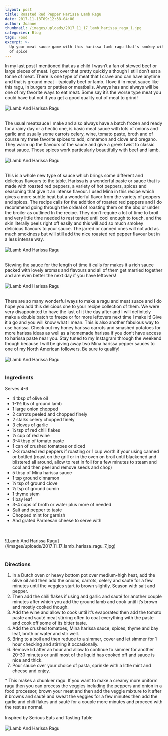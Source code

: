 ```yaml
---
layout: post
title: Roasted Red Pepper Harissa Lamb Ragu
date: 2017-11-18T09:12:38-04:00
author: Joanne
thumbnail: /images/uploads/2017_11_17_lamb_harissa_ragu_1.jpg
categories: Blog
tags: Food
excerpt: >-
  Up your meat sauce game with this harissa lamb ragu that's smokey with a hint
  of spice
---
```

In my last post I mentioned that as a child I wasn’t a fan of stewed beef or large pieces of meat. I got over that pretty quickly although I still don’t eat a tonne of meat. There is one type of meat that I crave and can have anytime and that is ground meat - typically beef or lamb. I love it in meat sauce like this ragu, in burgers or patties or meatballs. Always has and always will be one of my favorite ways to eat meat. Some say it’s the worse type meat you could have but not if you get a good quality cut of meat to grind! 
<br>
<br>
![Lamb And Harissa Ragu](/images/uploads/2017_11_17_lamb_harissa_ragu_2.jpg)
<br>
<br>

The usual meatsauce I make and also always have a batch frozen and ready for a rainy day or a hectic one, is basic meat sauce with lots of onions and garlic and usually some carrots celery, wine, tomato paste, broth and of course my three favorite spices to add; cinnamon and clove and oregano. They warm up the flavours of the sauce and give a greek twist to classic meat sauce. Those spices work particularly beautifully with beef and lamb. 
<br>
<br>
![Lamb And Harissa Ragu](/images/uploads/2017_11_17_lamb_harissa_ragu_3.jpg)
<br>
<br>

This is a whole new type of sauce which brings some different and delicious flavours to the table.  Harissa is a wonderful paste or sauce that is made with roasted red peppers, a variety of hot peppers, spices and seasoning that give it an intense flavour. I used Mina in this recipe which gives a more subtle heat but a wonderful flavor from the variety of peppers and spices. The recipe calls for the addition of roasted red peppers and I do recommend going through the ordeal of roasting them on the bbq or under the broiler as outlined In the recipe. They don’t require a lot of time to broil and very little time needed to rest tented until cool enough to touch, and the skin literally peels right off easily and this will add so much smokey delicious flavours to your sauce. The jarred or canned ones will not add as much smokiness but will still add the nice roasted red pepper flavour but in a less intense way.
<br>
<br>
![Lamb And Harissa Ragu](/images/uploads/2017_11_17_lamb_harissa_ragu_4.jpg)
<br>
<br>

Stewing the sauce for the length of time it calls for makes it a rich sauce packed with lovely aromas and flavours and all of them get married together and are even better the next day if you have leftovers!
<br>
<br>
![Lamb And Harissa Ragu](/images/uploads/2017_11_17_lamb_harissa_ragu_5.jpg)
<br>
<br>

There are so many wonderful ways to make a ragu and meat suace and I do hope you add this delicious one to your recipe collection of them. We were very disappointed to have the last of it the day after and I will definitely make a double batch to freeze or for more leftovers next time I make it! Give it a go and you will know what I mean. This is also another fabulous way to use harissa. Check out my honey harissa carrots and smashed potatoes for more harissa ideas as well as a homemade harissa if you don’t have access to harissa paste near you. Stay tuned to my Instagram through the weekend though because I will be giving away two Mina harissa pepper sauces to one of my North American followers. Be sure to qualify!
<br>
<br>
![Lamb And Harissa Ragu](/images/uploads/2017_11_17_lamb_harissa_ragu_6.jpg)
<br>
<br> 

### Ingredients

Serves 4-6
<br>

* 4 tbsp of olive oil 
* 1-1&frac12; lbs of ground lamb
* 1 large onion chopped 
* 2 carrots peeled and chopped finely 
* 2 stalks celery chopped finely 
* 3 cloves of garlic 
* &frac14; tsp of red chili flakes 
* &frac12; cup of red wine 
* 3-4 tbsp of tomato paste
* 1 can of crushed tomatoes or diced 
* 2-3 roasted red peppers if roasting or 1 cup worth if your using canned or bottled (roast on the grill or in the oven on broil until blackened and blistered all around, allow to rest in foil for a few minutes to steam and cool and then peel and remove seeds and chop) 
* 5 tbsp of Mina harissa sauce 
* 1 tsp ground cinnamon
* &frac12; tsp of ground clove 
* &frac12; tsp of ground cumin 
* 1 thyme stem
* 1 bay leaf 
* 3-4 cups of broth or water plus more of needed 
* Salt and pepper to taste 
* Chopped mint for garnish 
* And grated Parmesan cheese to serve with
<br>
<br>
![Lamb And Harissa Ragu](/images/uploads/2017_11_17_lamb_harissa_ragu_7.jpg)
<br>
<br>

### Directions

1. In a Dutch oven or heavy bottom pot  over medium-high heat, add the olive oil and then add the onions, carrots, celery and sauté for a few minutes until the veggies start to brown slightly.  Season with salt and pepper. 
2. Then add the chili flakes if using and garlic and sauté for another couple minutes after which you add the ground lamb and cook until it’s brown and mostly cooked though. 
3. Add the wine and allow to cook until it’s evaporated then add the tomato paste and sauté meat stirring often to coat everything with the paste and cook off some of its bitter taste.  
4. Add the crushed tomatoes, Mina harissa sauce, spices, thyme and bay leaf, broth or water and stir well.  
5. Bring to a boil and then reduce to a simmer, cover and let simmer for 1 hour checking and stirring it occasionally. 
6. Remove lid after an hour and allow to continue to simmer for another 20-30 minutes or until most of the liquid has cooked off and sauce is nice and thick. 
7. Pour sauce over your choice of pasta, sprinkle with a little mint and cheese and enjoy. 

\* This makes a chunkier ragu. If you want to make a creamy more uniform ragu then you can process the veggies including the peppers and onion in a food processor, brown your meat and then add the veggie mixture to it after it browns and sauté and sweat the veggies for a few minutes then add the garlic and chili flakes and sauté for a couple more minutes and proceed with the rest as normal.
<br>
<br>
Inspired by Serious Eats and Tasting  Table
<br>
<br>
![Lamb And Harissa Ragu](/images/uploads/2017_11_17_lamb_harissa_ragu_8.jpg)

